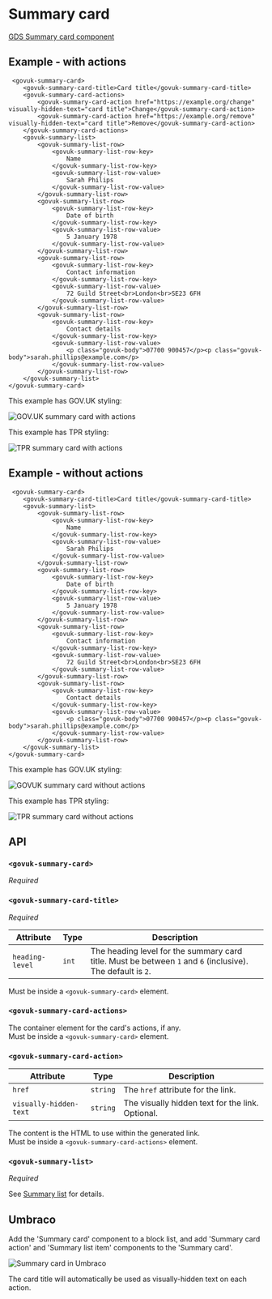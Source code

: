 # Summary card

[GDS Summary card component](https://design-system.service.gov.uk/components/summary-list/#summary-cards)

## Example - with actions

```razor
 <govuk-summary-card>
    <govuk-summary-card-title>Card title</govuk-summary-card-title>
    <govuk-summary-card-actions>
        <govuk-summary-card-action href="https://example.org/change" visually-hidden-text="card title">Change</govuk-summary-card-action>
        <govuk-summary-card-action href="https://example.org/remove" visually-hidden-text="card title">Remove</govuk-summary-card-action>
    </govuk-summary-card-actions>
    <govuk-summary-list>
        <govuk-summary-list-row>
            <govuk-summary-list-row-key>
                Name
            </govuk-summary-list-row-key>
            <govuk-summary-list-row-value>
                Sarah Philips
            </govuk-summary-list-row-value>
        </govuk-summary-list-row>
        <govuk-summary-list-row>
            <govuk-summary-list-row-key>
                Date of birth
            </govuk-summary-list-row-key>
            <govuk-summary-list-row-value>
                5 January 1978
            </govuk-summary-list-row-value>
        </govuk-summary-list-row>
        <govuk-summary-list-row>
            <govuk-summary-list-row-key>
                Contact information
            </govuk-summary-list-row-key>
            <govuk-summary-list-row-value>
                72 Guild Street<br>London<br>SE23 6FH
            </govuk-summary-list-row-value>
        </govuk-summary-list-row>
        <govuk-summary-list-row>
            <govuk-summary-list-row-key>
                Contact details
            </govuk-summary-list-row-key>
            <govuk-summary-list-row-value>
                <p class="govuk-body">07700 900457</p><p class="govuk-body">sarah.phillips@example.com</p>
            </govuk-summary-list-row-value>
        </govuk-summary-list-row>
    </govuk-summary-list>
</govuk-summary-card>
```

This example has GOV.UK styling:

![GOV.UK summary card with actions](../images/summary-card-with-actions-govuk.png)

This example has TPR styling:

![TPR summary card with actions](../images/summary-card-with-actions.png)

## Example - without actions

```razor
 <govuk-summary-card>
    <govuk-summary-card-title>Card title</govuk-summary-card-title>
    <govuk-summary-list>
        <govuk-summary-list-row>
            <govuk-summary-list-row-key>
                Name
            </govuk-summary-list-row-key>
            <govuk-summary-list-row-value>
                Sarah Philips
            </govuk-summary-list-row-value>
        </govuk-summary-list-row>
        <govuk-summary-list-row>
            <govuk-summary-list-row-key>
                Date of birth
            </govuk-summary-list-row-key>
            <govuk-summary-list-row-value>
                5 January 1978
            </govuk-summary-list-row-value>
        </govuk-summary-list-row>
        <govuk-summary-list-row>
            <govuk-summary-list-row-key>
                Contact information
            </govuk-summary-list-row-key>
            <govuk-summary-list-row-value>
                72 Guild Street<br>London<br>SE23 6FH
            </govuk-summary-list-row-value>
        </govuk-summary-list-row>
        <govuk-summary-list-row>
            <govuk-summary-list-row-key>
                Contact details
            </govuk-summary-list-row-key>
            <govuk-summary-list-row-value>
                <p class="govuk-body">07700 900457</p><p class="govuk-body">sarah.phillips@example.com</p>
            </govuk-summary-list-row-value>
        </govuk-summary-list-row>
    </govuk-summary-list>
</govuk-summary-card>
```

This example has GOV.UK styling:

![GOVUK summary card without actions](../images/summary-card-without-actions-govuk.png)

This example has TPR styling:

![TPR summary card without actions](../images/summary-card-without-actions.png)

## API

### `<govuk-summary-card>`

_Required_

### `<govuk-summary-card-title>`

_Required_

| Attribute       | Type  | Description                                                                                                |
| --------------- | ----- | ---------------------------------------------------------------------------------------------------------- |
| `heading-level` | `int` | The heading level for the summary card title. Must be between `1` and `6` (inclusive). The default is `2`. |

Must be inside a `<govuk-summary-card>` element.

### `<govuk-summary-card-actions>`

The container element for the card's actions, if any.\
Must be inside a `<govuk-summary-card>` element.

### `<govuk-summary-card-action>`

| Attribute              | Type     | Description                                      |
| ---------------------- | -------- | ------------------------------------------------ |
| `href`                 | `string` | The `href` attribute for the link.               |
| `visually-hidden-text` | `string` | The visually hidden text for the link. Optional. |

The content is the HTML to use within the generated link.\
Must be inside a `<govuk-summary-card-actions>` element.

### `<govuk-summary-list>`

_Required_

See [Summary list](https://github.com/gunndabad/govuk-frontend-aspnetcore/blob/main/docs/components/summary-list.md) for details.

## Umbraco

Add the 'Summary card' component to a block list, and add 'Summary card action' and 'Summary list item' components to the 'Summary card'.

![Summary card in Umbraco](/docs/images/summary-card-umbraco.png)

The card title will automatically be used as visually-hidden text on each action.
